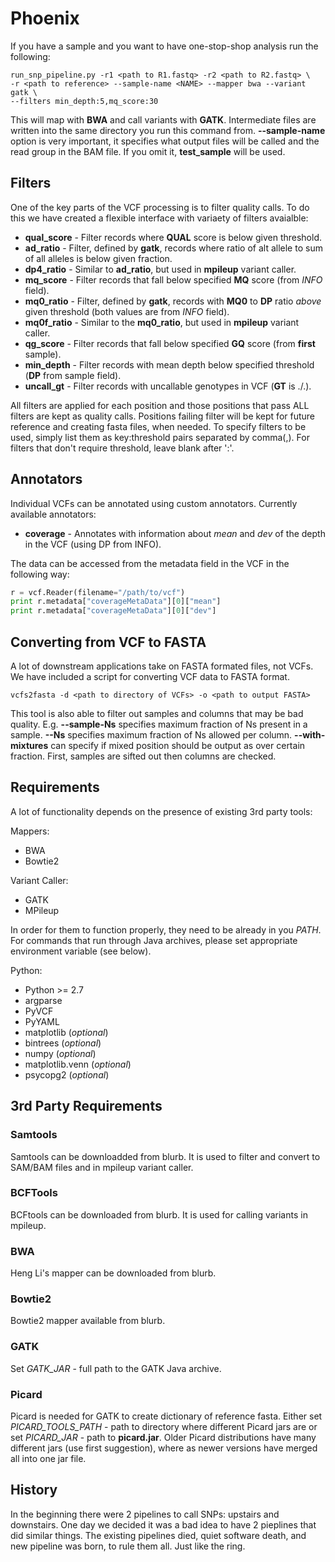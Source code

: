 # Phoenix

If you have a sample and you want to have one-stop-shop analysis run the following:

```
run_snp_pipeline.py -r1 <path to R1.fastq> -r2 <path to R2.fastq> \ 
-r <path to reference> --sample-name <NAME> --mapper bwa --variant gatk \ 
--filters min_depth:5,mq_score:30
```

This will map with **BWA** and call variants with **GATK**. Intermediate files are written into the same directory you run this 
command from. **--sample-name** option is very important, it specifies what output files will be called and the read group in the BAM
file. If you omit it, **test_sample** will be used.

## Filters

One of the key parts of the VCF processing is to filter quality calls. To do this we have created a flexible interface with
variaety of filters avaialble:

- **qual_score** - Filter records where **QUAL** score is below given threshold.
- **ad_ratio** - Filter, defined by **gatk**, records where ratio of alt allele to sum of all alleles is below given fraction.
- **dp4_ratio** - Similar to **ad_ratio**, but used in **mpileup** variant caller.
- **mq_score** - Filter records that fall below specified **MQ** score (from _INFO_ field).
- **mq0_ratio** - Filter, defined by **gatk**, records with **MQ0** to **DP** ratio _above_ given threshold (both values are from _INFO_ field).
- **mq0f_ratio** - Similar to the **mq0_ratio**, but used in **mpileup** variant caller.
- **qg_score** - Filter records that fall below specified **GQ** score (from **first** sample).
- **min_depth** - Filter records with mean depth below specified threshold (**DP** from sample field).
- **uncall_gt** - Filter records with uncallable genotypes in VCF (**GT** is ./.).

All filters are applied for each position and those positions that pass ALL filters are kept as quality calls. Positions
failing filter will be kept for future reference and creating fasta files, when needed. To specify filters to be used, simply
list them as key:threshold pairs separated by comma(,). For filters that don't require threshold, leave blank after ':'. 

## Annotators

Individual VCFs can be annotated using custom annotators. Currently available annotators:

- **coverage** - Annotates with information about _mean_ and _dev_ of the depth in the VCF (using DP from INFO).

The data can be accessed from the metadata field in the VCF in the following way:

```python
r = vcf.Reader(filename="/path/to/vcf")
print r.metadata["coverageMetaData"][0]["mean"]
print r.metadata["coverageMetaData"][0]["dev"]
```

## Converting from VCF to FASTA

A lot of downstream applications take on FASTA formated files, not VCFs. We have included a script for converting VCF data to
FASTA format.

```
vcfs2fasta -d <path to directory of VCFs> -o <path to output FASTA>
```

This tool is also able to filter out samples and columns that may be bad quality. E.g. **--sample-Ns** specifies maximum fraction of Ns
present in a sample. **--Ns** specifies maximum fraction of Ns allowed per column. **--with-mixtures** can specify if mixed position 
should be output as over certain fraction. First, samples are sifted out then columns are checked.

## Requirements

A lot of functionality depends on the presence of existing 3rd party tools:

Mappers:

- BWA
- Bowtie2

Variant Caller:

- GATK
- MPileup

In order for them to function properly, they need to be already in you *PATH*. For commands that
run through Java archives, please set appropriate environment variable (see below).

Python:

- Python >= 2.7
- argparse
- PyVCF
- PyYAML
- matplotlib (_optional_)
- bintrees (_optional_)
- numpy (_optional_)
- matplotlib.venn (_optional_)
- psycopg2 (_optional_)

## 3rd Party Requirements

### Samtools

Samtools can be downloadded from blurb. It is used to filter and convert to SAM/BAM files and in mpileup variant caller.

### BCFTools

BCFtools can be downloaded from blurb. It is used for calling variants in mpileup.

### BWA

Heng Li's mapper can be downloaded from blurb.

### Bowtie2

Bowtie2 mapper available from blurb.

### GATK
Set *GATK_JAR* - full path to the GATK Java archive.

### Picard
Picard is needed for GATK to create dictionary of reference fasta.
Either set *PICARD_TOOLS_PATH* - path to directory where different Picard jars are or set *PICARD_JAR* - path to **picard.jar**.
Older Picard distributions have many different jars (use first suggestion), where as newer versions have merged all into one jar file. 



## History

In the beginning there were 2 pipelines to call SNPs: upstairs and downstairs.
One day we decided it was a bad idea to have 2 pieplines that did similar things.
The existing pipelines died, quiet software death, and new pipeline was born, to rule
them all. Just like the ring.